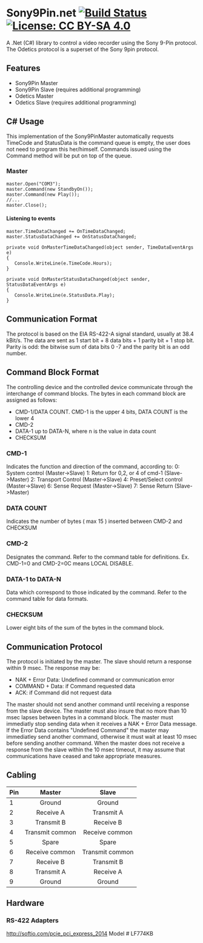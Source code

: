 # Sony9Pin.net [![Build Status](https://travis-ci.org/lathoub/Sony9Pin.net.svg?branch=master)](https://travis-ci.org/lathoub/Sony9Pin.net) [![License: CC BY-SA 4.0](https://img.shields.io/badge/License-CC%20BY--SA%204.0-lightgrey.svg)](http://creativecommons.org/licenses/by-sa/4.0/) 
A .Net (C#) library to control a video recorder using the Sony 9-Pin protocol. The Odetics protocol is a superset of the Sony 9pin protocol. 
## Features
* Sony9Pin Master
* Sony9Pin Slave (requires additional programming)
* Odetics Master
* Odetics Slave (requires additional programming)

## C# Usage
This implementation of the Sony9PinMaster automatically requests TimeCode and StatusData is the command queue is empty, the user does not need to program this her/himself. Commands issued using the Command method will be put on top of the queue. 

### Master
```Sony9PinMaster master = new Sony9PinMaster();
master.Open("COM3");
master.Command(new StandbyOn());
master.Command(new Play());
//...
master.Close();
```
#### Listening to events
```
master.TimeDataChanged += OnTimeDataChanged;
master.StatusDataChanged += OnStatusDataChanged;

private void OnMasterTimeDataChanged(object sender, TimeDataEventArgs e)
{
   Console.WriteLine(e.TimeCode.Hours);
}

private void OnMasterStatusDataChanged(object sender, StatusDataEventArgs e)
{
   Console.WriteLine(e.StatusData.Play); 
}
```
## Communication Format
The protocol is based on the EIA RS-422-A signal standard, usually at 38.4 kBit/s. The data are sent as 1 start bit + 8 data bits + 1 parity bit + 1 stop bit. Parity is odd: the bitwise sum of data bits 0 -7 and the parity bit is an odd number.
## Command Block Format
The controlling device and the controlled device communicate through the interchange of command blocks. The bytes in each command block are assigned as follows: 
* CMD-1/DATA COUNT. CMD-1 is the upper 4 bits, DATA COUNT is the lower 4
* CMD-2
* DATA-1 up to DATA-N, where n is the value in data count 
* CHECKSUM

### CMD-1 
Indicates the function and direction of the command, according to: 
0: System control (Master->Slave) 
1: Return for 0,2, or 4 of cmd-1 (Slave->Master) 
2: Transport Control (Master->Slave) 
4: Preset/Select control (Master->Slave) 
6: Sense Request (Master->Slave) 
7: Sense Return (Slave->Master) 
### DATA COUNT 
Indicates the number of bytes ( max 15 ) inserted between CMD-2 and CHECKSUM 
### CMD-2 
Designates the command. Refer to the command table for definitions. Ex. CMD-1=0 and CMD-2=0C means LOCAL DISABLE. 
### DATA-1 to DATA-N 
Data which correspond to those indicated by the command. Refer to the command table for data formats. 
### CHECKSUM 
Lower eight bits of the sum of the bytes in the command block. 
## Communication Protocol
The protocol is initiated by the master. The slave should return a response within 9 msec. The response may be: 
* NAK + Error Data: Undefined command or communication error 
* COMMAND + Data: if Command requested data 
* ACK: if Command did not request data

The master should not send another command until receiving a response from the slave device. The master must also insure that no more than 10 msec lapses between bytes in a command block. The master must immediatly stop sending data when it receives a NAK + Error Data message. If the Error Data contains "Undefined Command" the master may immediatley send another command, otherwise it must wait at least 10 msec before sending another command. When the master does not receive a response from the slave within the 10 msec timeout, it may assume that communications have ceased and take appropriate measures. 

## Cabling
| Pin                 | Master           | Slave  |
| ------------------- |:----------------:|:-----:|
| 1 | Ground    | Ground |
| 2 | Receive A       |   Transmit A |
| 3 | Transmit B      |    Receive B |
| 4 | Transmit common | Receive common |
| 5 | Spare           |   Spare  |
| 6 | Receive common  |    Transmit common |
| 7 | Receive B       | Transmit B |
| 8 | Transmit A      |   Receive A |
| 9 | Ground          |    Ground |

## Hardware
### RS-422 Adapters
http://softio.com/pcie_pci_express_2014 Model # LF774KB 
